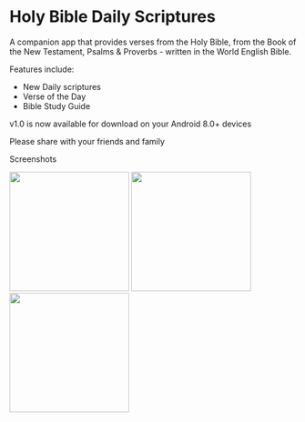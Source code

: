 # 
# Holy Bible Daily Scriptures

A companion app that provides verses from the Holy Bible, from the Book of the New Testament, Psalms & Proverbs - written in the World English Bible.

Features include:

- New Daily scriptures
- Verse of the Day
- Bible Study Guide


v1.0 is now available for download on your Android 8.0+ devices 

Please share with your friends and family

Screenshots

<p>
  <img src="https://user-images.githubusercontent.com/63581689/89397725-1d545e00-d708-11ea-841c-caf6394777fc.png" width="210">
  <img src="https://user-images.githubusercontent.com/63581689/89397778-2ba27a00-d708-11ea-86e0-22ffd3350a50.png" width="210">
  <img src="https://user-images.githubusercontent.com/63581689/89397805-35c47880-d708-11ea-9ca4-dbd689ed6576.png" width="210">
</p>
